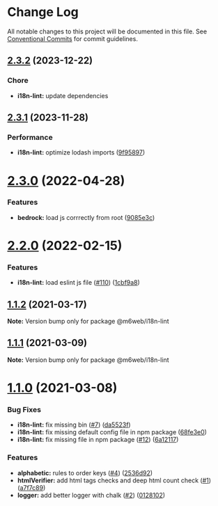 # Change Log

All notable changes to this project will be documented in this file.
See [Conventional Commits](https://conventionalcommits.org) for commit guidelines.


## [2.3.2](https://github.com/BedrockStreaming/i18n-tools/compare/@m6web/i18n-lint@2.3.1...@m6web/i18n-lint@2.3.2) (2023-12-22)

### Chore

* **i18n-lint:** update dependencies


## [2.3.1](https://github.com/BedrockStreaming/i18n-tools/compare/@m6web/i18n-lint@2.3.0...@m6web/i18n-lint@2.3.1) (2023-11-28)

### Performance

* **i18n-lint:** optimize lodash imports ([9f95897](https://github.com/BedrockStreaming/i18n-tools/pull/134/commits/9f95897c61040ab2e9950405c19f10320826d21c))



# [2.3.0](https://github.com/BedrockStreaming/i18n-tools/compare/@m6web/i18n-lint@2.2.0...@m6web/i18n-lint@2.3.0) (2022-04-28)


### Features

* **bedrock:** load js corrrectly from root ([9085e3c](https://github.com/BedrockStreaming/i18n-tools/commit/9085e3cc968e55e6eead98e944db1e42698b6b28))





# [2.2.0](https://github.com/BedrockStreaming/i18n-tools/compare/@m6web/i18n-lint@2.1.0...@m6web/i18n-lint@2.2.0) (2022-02-15)


### Features

* **i18n-lint:** load eslint js file ([#110](https://github.com/BedrockStreaming/i18n-tools/issues/110)) ([1cbf9a8](https://github.com/BedrockStreaming/i18n-tools/commit/1cbf9a841fbc9f83dfb3804eb0960ebd69633c25))





## [1.1.2](https://github.com/M6Web/i18n-tools/compare/@m6web/i18n-lint@1.1.1...@m6web/i18n-lint@1.1.2) (2021-03-17)

**Note:** Version bump only for package @m6web/i18n-lint





## [1.1.1](https://github.com/M6Web/i18n-tools/compare/@m6web/i18n-lint@1.1.0...@m6web/i18n-lint@1.1.1) (2021-03-09)

**Note:** Version bump only for package @m6web/i18n-lint





# [1.1.0](https://github.com/M6Web/i18n-tools/compare/@m6web/i18n-lint@1.1.0...@m6web/i18n-lint@1.1.0) (2021-03-08)


### Bug Fixes

* **i18n-lint:** fix missing bin ([#7](https://github.com/M6Web/i18n-tools/issues/7)) ([da5523f](https://github.com/M6Web/i18n-tools/commit/da5523f9440d0e15ae5c841ce49f9e3a4359bdbc))
* **i18n-lint:** fix missing default config file in npm package ([68fe3e0](https://github.com/M6Web/i18n-tools/commit/68fe3e098cdedd194935806e73cbfa1ac5c3c4c8))
* **i18n-lint:** fix missing file in npm package ([#12](https://github.com/M6Web/i18n-tools/issues/12)) ([6a12117](https://github.com/M6Web/i18n-tools/commit/6a1211709a3adfcf73b64a7a4945102e680ac970))


### Features

* **alphabetic:** rules to order keys ([#4](https://github.com/M6Web/i18n-tools/issues/4)) ([2536d92](https://github.com/M6Web/i18n-tools/commit/2536d929033110474ad45ba25d4a89f871f56090))
* **htmlVerifier:** add html tags checks and deep html count check ([#1](https://github.com/M6Web/i18n-tools/issues/1)) ([a7f7c89](https://github.com/M6Web/i18n-tools/commit/a7f7c8915ed176e59ff41687fcb17e64921e7e31))
* **logger:** add better logger with chalk ([#2](https://github.com/M6Web/i18n-tools/issues/2)) ([0128102](https://github.com/M6Web/i18n-tools/commit/0128102034448af8d62b158eb1cbd4c855dc2090))
